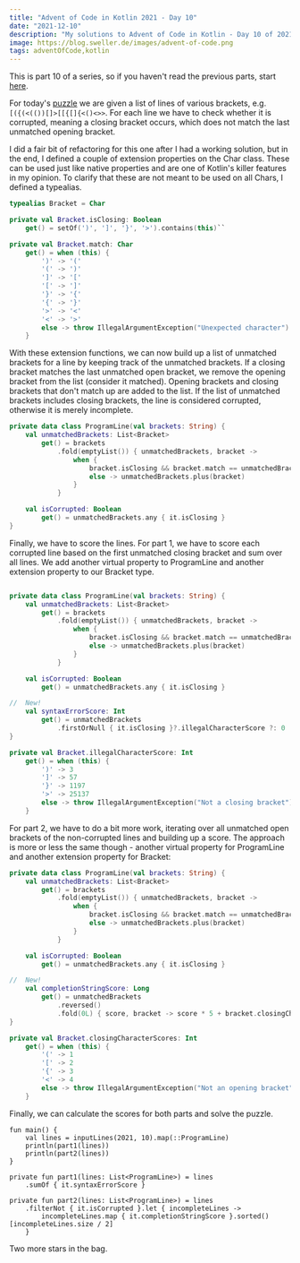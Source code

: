 ```yaml
---
title: "Advent of Code in Kotlin 2021 - Day 10"
date: "2021-12-10"
description: "My solutions to Advent of Code in Kotlin - Day 10 of 2021"
image: https://blog.sweller.de/images/advent-of-code.png
tags: adventOfCode,kotlin
---
```


This is part 10 of a series, so if you haven't read the previous parts, start [here](https://blog.sweller.de/posts/advent-of-code-2021-1).

For today's [puzzle](https://adventofcode.com/2021/day/10) we are given a list of lines of various brackets, e.g. `[({(<(())[]>[[{[]{<()<>>`. For each line we have to check whether it is corrupted, meaning a closing bracket occurs, which does not match the last unmatched opening bracket.

I did a fair bit of refactoring for this one after I had a working solution, but in the end, I defined a couple of extension properties on the Char class. These can be used just like native properties and are one of Kotlin's killer features in my opinion. To clarify that these are not meant to be used on all Chars, I defined a typealias.

```kotlin
typealias Bracket = Char

private val Bracket.isClosing: Boolean
    get() = setOf(')', ']', '}', '>').contains(this)``

private val Bracket.match: Char
    get() = when (this) {
        ')' -> '('
        '(' -> ')'
        ']' -> '['
        '[' -> ']'
        '}' -> '{'
        '{' -> '}'
        '>' -> '<'
        '<' -> '>'
        else -> throw IllegalArgumentException("Unexpected character")
    }
```

With these extension functions, we can now build up a list of unmatched brackets for a line by keeping track of the unmatched brackets. If a closing bracket matches the last unmatched open bracket, we remove the opening bracket from the list (consider it matched). Opening brackets and closing brackets that don't match up are added to the list. If the list of unmatched brackets includes closing brackets, the line is considered corrupted, otherwise it is merely incomplete.

```kotlin
private data class ProgramLine(val brackets: String) {
    val unmatchedBrackets: List<Bracket>
        get() = brackets
            .fold(emptyList()) { unmatchedBrackets, bracket ->
                when {
                    bracket.isClosing && bracket.match == unmatchedBrackets.last() -> unmatchedBrackets.dropLast(1)
                    else -> unmatchedBrackets.plus(bracket)
                }
            }

    val isCorrupted: Boolean
        get() = unmatchedBrackets.any { it.isClosing }
}
```

Finally, we have to score the lines. For part 1, we have to score each corrupted line based on the first unmatched closing bracket and sum over all lines. We add another virtual property to ProgramLine and another extension property to our Bracket type.

```kotlin

private data class ProgramLine(val brackets: String) {
    val unmatchedBrackets: List<Bracket>
        get() = brackets
            .fold(emptyList()) { unmatchedBrackets, bracket ->
                when {
                    bracket.isClosing && bracket.match == unmatchedBrackets.last() -> unmatchedBrackets.dropLast(1)
                    else -> unmatchedBrackets.plus(bracket)
                }
            }

    val isCorrupted: Boolean
        get() = unmatchedBrackets.any { it.isClosing }

//  New!
    val syntaxErrorScore: Int
        get() = unmatchedBrackets
            .firstOrNull { it.isClosing }?.illegalCharacterScore ?: 0
}

private val Bracket.illegalCharacterScore: Int
    get() = when (this) {
        ')' -> 3
        ']' -> 57
        '}' -> 1197
        '>' -> 25137
        else -> throw IllegalArgumentException("Not a closing bracket")
    }
```

For part 2, we have to do a bit more work, iterating over all unmatched open brackets of the non-corrupted lines and building up a score. The approach is more or less the same though - another virtual property for ProgramLine and another extension property for Bracket:

```kotlin
private data class ProgramLine(val brackets: String) {
    val unmatchedBrackets: List<Bracket>
        get() = brackets
            .fold(emptyList()) { unmatchedBrackets, bracket ->
                when {
                    bracket.isClosing && bracket.match == unmatchedBrackets.last() -> unmatchedBrackets.dropLast(1)
                    else -> unmatchedBrackets.plus(bracket)
                }
            }

    val isCorrupted: Boolean
        get() = unmatchedBrackets.any { it.isClosing }

//  New!
    val completionStringScore: Long
        get() = unmatchedBrackets
            .reversed()
            .fold(0L) { score, bracket -> score * 5 + bracket.closingCharacterScores }
}

private val Bracket.closingCharacterScores: Int
    get() = when (this) {
        '(' -> 1
        '[' -> 2
        '{' -> 3
        '<' -> 4
        else -> throw IllegalArgumentException("Not an opening bracket")
    }
```

Finally, we can calculate the scores for both parts and solve the puzzle.

```
fun main() {
    val lines = inputLines(2021, 10).map(::ProgramLine)
    println(part1(lines))
    println(part2(lines))
}

private fun part1(lines: List<ProgramLine>) = lines
    .sumOf { it.syntaxErrorScore }

private fun part2(lines: List<ProgramLine>) = lines
    .filterNot { it.isCorrupted }.let { incompleteLines ->
        incompleteLines.map { it.completionStringScore }.sorted()[incompleteLines.size / 2]
    }
```

Two more stars in the bag.

